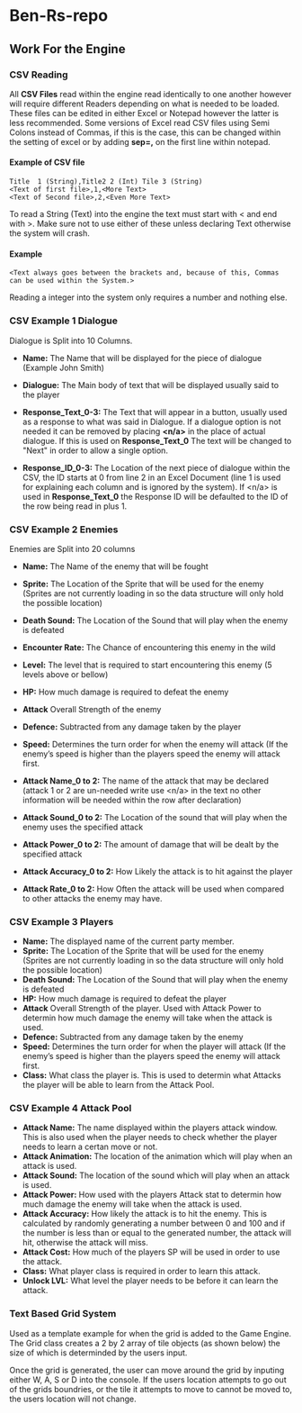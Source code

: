 # Ben-Rs-repo

## Work For the Engine

### CSV Reading

All **CSV Files** read within the engine read identically to one another however will require different Readers depending on what is needed to be loaded. These files can be edited in either Excel or Notepad however the latter is less recommended. Some versions of Excel read CSV files using Semi Colons instead of Commas, if this is the case, this can be changed within the setting of excel or by adding **sep=,** on the first line within notepad.

#### Example of CSV file

```
Title  1 (String),Title2 2 (Int) Tile 3 (String)
<Text of first file>,1,<More Text>
<Text of Second file>,2,<Even More Text>
```

To read a String (Text) into the engine the text must start with < and end with >. Make sure not to use either of these unless declaring Text otherwise the system will crash.

#### Example
```
<Text always goes between the brackets and, because of this, Commas can be used within the System.>
```

Reading a integer into the system only requires a number and nothing else.


### CSV Example 1 Dialogue
Dialogue is Split into 10 Columns.

- **Name:**               The Name that will be displayed for the piece of dialogue (Example John Smith)

- **Dialogue:**           The Main body of text that will be displayed usually said to the player

- **Response_Text_0-3:**  The Text that will appear in a button, usually used as a response to what was said in Dialogue. If a dialogue option is not needed it can be removed by placing **<n/a>** in the place of actual dialogue. If this is used on **Response_Text_0** The text will be changed to "Next" in order to allow a single option.

- **Response_ID_0-3:**    The Location of the next piece of dialogue within the CSV, the ID starts at 0 from line 2 in an Excel Document (line 1 is used for explaining each column and is ignored by the system). If <n/a> is used in **Response_Text_0** the Response ID will be defaulted to the ID of the row being read in plus 1.

### CSV Example 2 Enemies
Enemies are Split into 20 columns

- **Name:**           The Name of the enemy that will be fought
- **Sprite:**         The Location of the Sprite that will be used for the enemy (Sprites are not currently loading in so the data structure will only hold the possible location)
- **Death Sound:**    The Location of the Sound that will play when the enemy is defeated
- **Encounter Rate:** The Chance of encountering this enemy in the wild
- **Level:**          The level that is required to start encountering this enemy (5 levels above or bellow)
- **HP:**             How much damage is required to defeat the enemy
- **Attack**          Overall Strength of the enemy
- **Defence:**        Subtracted from any damage taken by the player
- **Speed:**          Determines the turn order for when the enemy will attack (If the enemy’s speed is higher than the players speed the enemy will attack first.

- **Attack Name_0 to 2:** The name of the attack that may be declared (attack 1 or 2 are un-needed write use <n/a> in the text no other information will be needed within the row after declaration)
- **Attack Sound_0 to 2:** The Location of the sound that will play when the enemy uses the specified attack
- **Attack Power_0 to 2:** The amount of damage that will be dealt by the specified attack
- **Attack Accuracy_0 to 2:** How Likely the attack is to hit against the player
- **Attack Rate_0 to 2:** How Often the attack will be used when compared to other attacks the enemy may have.


### CSV Example 3 Players
- **Name:**         The displayed name of the current party member.
- **Sprite:**       The Location of the Sprite that will be used for the enemy (Sprites are not currently loading in so the data structure will only hold the possible location)
- **Death Sound:**  The Location of the Sound that will play when the enemy is defeated
- **HP:**           How much damage is required to defeat the player
- **Attack**        Overall Strength of the player. Used with Attack Power to determin how much damage the enemy will take when the attack is used.
- **Defence:**      Subtracted from any damage taken by the enemy
- **Speed:**        Determines the turn order for when the player will attack (If the enemy’s speed is higher than the players speed the enemy will attack first.
- **Class:**        What class the player is. This is used to determin what Attacks the player will be able to learn from the Attack Pool.

### CSV Example 4 Attack Pool
- **Attack Name:**      The name displayed within the players attack window. This is also used when the player needs to check whether the player needs to learn a certan move or not.
- **Attack Animation:** The location of the animation which will play when an attack is used.
- **Attack Sound:**     The location of the sound which will play when an attack is used.
- **Attack Power:**     How used with the players Attack stat to determin how much damage the enemy will take when the attack is used.
- **Attack Accuracy:**  How likely the attack is to hit the enemy. This is calculated by randomly generating a number between 0 and 100 and if the number is less than or equal to the generated number, the attack will hit, otherwise the attack will miss.
- **Attack Cost:**      How much of the players SP will be used in order to use the attack.
- **Class:**            What player class is required in order to learn this attack.
- **Unlock LVL:**       What level the player needs to be before it can learn the attack.

### Text Based Grid System

Used as a template example for when the grid is added to the Game Engine. The Grid class creates a 2 by 2 array of tile objects (as shown below) the size of which is determinded by the users input.

Once the grid is generated, the user can move around the grid by inputing either W, A, S or D into the console. If the users location attempts to go out of the grids boundries, or the tile it attempts to move to cannot be moved to, the users location will not change.
